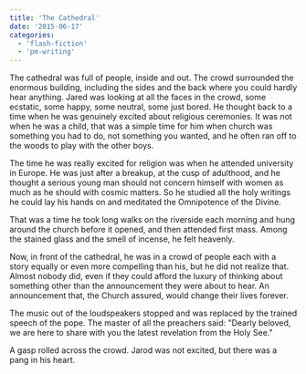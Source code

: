 ```yaml
---
title: 'The Cathedral'
date: '2015-06-17'
categories:
  - 'flash-fiction'
  - 'pm-writing'
---
```


The cathedral was full of people, inside and out. The crowd surrounded the
enormous building, including the sides and the back where you could hardly hear
anything. Jared was looking at all the faces in the crowd, some ecstatic, some
happy, some neutral, some just bored. He thought back to a time when he was
genuinely excited about religious ceremonies. It was not when he was a child,
that was a simple time for him when church was something you had to do, not
something you wanted, and he often ran off to the woods to play with the other
boys.

The time he was really excited for religion was when he attended university in
Europe. He was just after a breakup, at the cusp of adulthood, and he thought a
serious young man should not concern himself with women as much as he should
with cosmic matters. So he studied all the holy writings he could lay his hands
on and meditated the Omnipotence of the Divine.

That was a time he took long walks on the riverside each morning and hung around
the church before it opened, and then attended first mass. Among the stained
glass and the smell of incense, he felt heavenly.

Now, in front of the cathedral, he was in a crowd of people each with a story
equally or even more compelling than his, but he did not realize that. Almost
nobody did, even if they could afford the luxury of thinking about something
other than the announcement they were about to hear. An announcement that, the
Church assured, would change their lives forever.

The music out of the loudspeakers stopped and was replaced by the trained speech
of the pope. The master of all the preachers said: "Dearly beloved, we are
here to share with you the latest revelation from the Holy See."

A gasp rolled across the crowd. Jarod was not excited, but there was a pang in
his heart.
